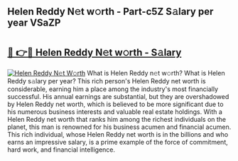 ## Helen Reddy N𝚎t w𝚘rth - Part-c5Z S𝚊lary per year VSaZP

# <h2><a href="http://gc2aze9.nevu.top/?p=Helen+Reddy">🔗 👉🔴 Helen Reddy N𝚎t w𝚘rth - S𝚊lary</a></h2>

[![Helen Reddy N𝚎t W𝚘rth](https://i.imgur.com/Oavwk0R.jpeg)](http://gc2aze9.nevu.top/?p=Helen+Reddy)
What is Helen Reddy n𝚎t w𝚘rth? What is Helen Reddy s𝚊lary per year?
This rich person's Helen Reddy net worth is considerable, earning him a place among the industry's most financially successful. His annual earnings are substantial, but they are overshadowed by Helen Reddy net worth, which is believed to be more significant due to his numerous business interests and valuable real estate holdings. With a Helen Reddy net worth that ranks him among the richest individuals on the planet, this man is renowned for his business acumen and financial acumen. This rich individual, whose Helen Reddy net worth is in the billions and who earns an impressive salary, is a prime example of the force of commitment, hard work, and financial intelligence.
